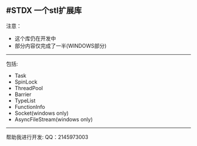 ﻿#STDX
一个stl扩展库
---
注意：
* 这个库仍在开发中
* 部分内容仅完成了一半(WINDOWS部分)
---
包括:
* Task
* SpinLock
* ThreadPool
* Barrier
* TypeList
* FunctionInfo
* Socket(windows only)
* AsyncFileStream(windows only)
---
帮助我进行开发:
QQ：2145973003